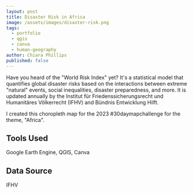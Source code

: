 ```yaml
---
layout: post
title: Disaster Risk in Africa
image: /assets/images/disaster-risk.png
tags:
  - portfolio
  - qgis
  - canva
  - human-geography
author: Chiara Phillips
published: false
---
```


Have you heard of the "World Risk Index" yet? It's a statistical model that quantifies global disaster risks based on the interactions between extreme "natural" events, social inequalities, disaster preparedness, and more. It is updated annually by the Institut für Friedenssicherungsrecht und Humanitäres Völkerrecht (IFHV) and Bündnis Entwicklung Hilft.

I created this choropleth map for the 2023 #30daymapchallenge for the theme, "Africa".

## Tools Used
Google Earth Engine, QGIS, Canva

## Data Source
IFHV
